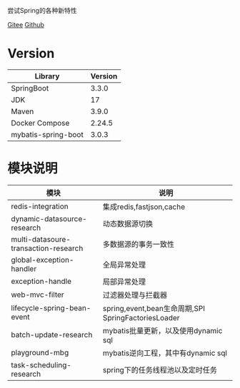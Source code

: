 尝试Spring的各种新特性

[Gitee](https://gitee.com/pkmer/springboot-playground)
[Github](https://github.com/hpangka/springboot-playground)

# Version

| Library               | Version |
|-----------------------|---------|
| SpringBoot            | 3.3.0   |
| JDK                   | 17      |
| Maven                 | 3.9.0   |
| Docker Compose        | 2.24.5  |
| mybatis-spring-boot   | 3.0.3   |


# 模块说明


| 模块                                   | 说明                                              |
|--------------------------------------|-------------------------------------------------|
| redis-integration                    | 集成redis,fastjson,cache                          |
| dynamic-datasource-research          | 动态数据源切换                                         |
| multi-datasoure-transaction-research | 多数据源的事务一致性                                      |
| global-exception-handler             | 全局异常处理                                          |
| exception-handle                     | 局部异常处理                                          |
| web-mvc-filter                       | 过滤器处理与拦截器                                       |
| lifecycle-spring-bean-event          | spring,event,bean生命周期,SPI SpringFactoriesLoader |
| batch-update-research                | mybatis批量更新，以及使用dynamic sql                     |
| playground-mbg                       | mybatis逆向工程，其中有dynamic sql                      |
| task-scheduling-research             | spring下的任务线程池以及定时任务                             |
